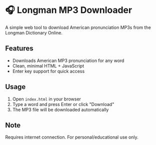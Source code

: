 # 🎧 Longman MP3 Downloader

A simple web tool to download American pronunciation MP3s from the Longman Dictionary Online.

## Features
- Downloads American MP3 pronunciation for any word
- Clean, minimal HTML + JavaScript
- Enter key support for quick access

## Usage
1. Open `index.html` in your browser
2. Type a word and press Enter or click "Download"
3. The MP3 file will be downloaded automatically

## Note
Requires internet connection. For personal/educational use only.